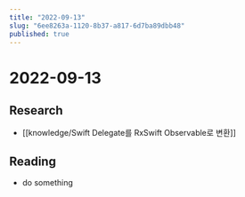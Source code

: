 ```yaml
---
title: "2022-09-13"
slug: "6ee8263a-1120-8b37-a817-6d7ba89dbb48"
published: true
---
```


# 2022-09-13

## Research

- [[knowledge/Swift Delegate를 RxSwift Observable로 변환]]

## Reading

- do something